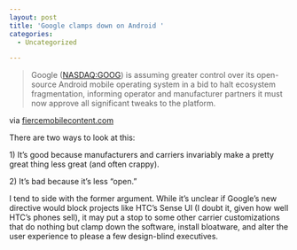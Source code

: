 ```yaml
---
layout: post
title: 'Google clamps down on Android '
categories:
  - Uncategorized

---
```


<div class="posterous_autopost"><div class="posterous_bookmarklet_entry"> <blockquote class="posterous_long_quote">Google (<a href="http://www.fiercewireless.com/tags/google">NASDAQ:GOOG</a>) is assuming greater control over its open-source Android mobile operating system in a bid to halt ecosystem fragmentation, informing operator and manufacturer partners it must now approve all significant tweaks to the platform.</blockquote>    <div class="posterous_quote_citation">via <a href="http://www.fiercemobilecontent.com/story/google-clamps-down-android-control-curb-fragmentation/2011-03-31">fiercemobilecontent.com</a></div> <p>There are two ways to look at this:  </p><p>1) It&#8217;s good because manufacturers and carriers invariably make a pretty great thing less great (and often crappy). </p><p>2) It&#8217;s bad because it&#8217;s less &#8220;open.&#8221;  </p><p>I tend to side with the former argument. While it&#8217;s unclear if Google&#8217;s new directive would block projects like HTC&#8217;s Sense UI (I doubt it, given how well HTC&#8217;s phones sell), it may put a stop to some other carrier customizations that do nothing but clamp down the software, install bloatware, and alter the user experience to please a few design-blind executives.</p></div></div>

